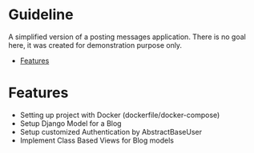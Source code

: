 # Guideline
A simplified version of a posting messages application. There is no goal here, it was created for demonstration purpose only.

- [Features](#Features)


# Features
- Setting up project with Docker (dockerfile/docker-compose)
- Setup Django Model for a Blog 
- Setup customized Authentication by AbstractBaseUser
- Implement Class Based Views for Blog models
